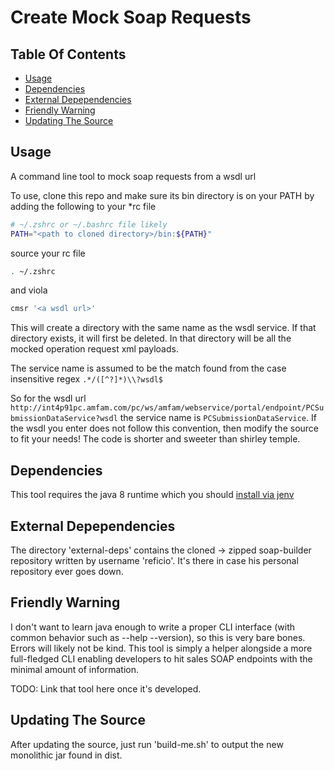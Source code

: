 # Create Mock Soap Requests


<!-- START doctoc generated TOC please keep comment here to allow auto update -->
<!-- DON'T EDIT THIS SECTION, INSTEAD RE-RUN doctoc TO UPDATE -->
## Table Of Contents

- [Usage](#usage)
- [Dependencies](#dependencies)
- [External Depependencies](#external-depependencies)
- [Friendly Warning](#friendly-warning)
- [Updating The Source](#updating-the-source)

<!-- END doctoc generated TOC please keep comment here to allow auto update -->

## Usage
A command line tool to mock soap requests from a wsdl url

To use, clone this repo and make sure its bin directory is on your PATH by
adding the following to your \*rc file

```sh
# ~/.zshrc or ~/.bashrc file likely
PATH="<path to cloned directory>/bin:${PATH}"
```

source your rc file
```sh
. ~/.zshrc
```

and viola
```sh
cmsr '<a wsdl url>'
```

This will create a directory with the same name as the wsdl service.  If that
directory exists, it will first be deleted.  In that directory will be all the
mocked operation request xml payloads.

The service name is assumed to be the match found from the case insensitive regex
`.*/([^?]*)\\?wsdl$`

So for the wsdl url `http://int4p91pc.amfam.com/pc/ws/amfam/webservice/portal/endpoint/PCSubmissionDataService?wsdl`
the service name is `PCSubmissionDataService`.  If the wsdl you enter does not
follow this convention, then modify the source to fit your needs!  The code is
shorter and sweeter than shirley temple.

## Dependencies
This tool requires the java 8 runtime which you should [install via jenv](http://www.jenv.be/)

## External Depependencies
The directory 'external-deps' contains the cloned -> zipped soap-builder repository
written by username 'reficio'.  It's there in case his personal repository ever
goes down.

## Friendly Warning
I don't want to learn java enough to write a proper CLI interface (with common
behavior such as --help --version), so this is very bare bones.  Errors will
likely not be kind.  This tool is simply a helper alongside a more full-fledged
CLI enabling developers to hit sales SOAP endpoints with the minimal amount
of information.

TODO: Link that tool here once it's developed.

## Updating The Source
After updating the source, just run 'build-me.sh' to output the new monolithic
jar found in dist.
